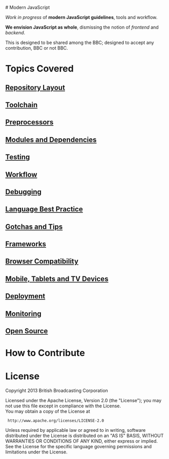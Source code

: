 # Modern JavaScript

*Work in progress* of **modern JavaScript guidelines**, tools and workflow.

**We envision JavaScript as whole**, dismissing the notion of *frontend* and *backend*.

This is designed to be shared among the BBC; designed to accept any contribution, BBC or not BBC.

# Topics Covered

## [Repository Layout](doc/layout.md)
## [Toolchain](doc/toolchain.md)
## [Preprocessors](doc/preprocessors.md)
## [Modules and Dependencies](doc/modules.md)
## [Testing](doc/testing.md)
## [Workflow](doc/workflow.md)
## [Debugging](doc/debugging.md)
## [Language Best Practice](doc/best-practice.md)
## [Gotchas and Tips](doc/gotchas.md)
## [Frameworks](doc/frameworks.md)
## [Browser Compatibility](doc/browsers.md)
## [Mobile, Tablets and TV Devices](doc/devices.md)
## [Deployment](doc/deployment.md)
## [Monitoring](doc/monitoring.md)
## [Open Source](doc/open-source.md)

# How to Contribute

# License

Copyright 2013 British Broadcasting Corporation

Licensed under the Apache License, Version 2.0 (the "License"); you may not use this file except in compliance with the License.  
You may obtain a copy of the License at

     http://www.apache.org/licenses/LICENSE-2.0

Unless required by applicable law or agreed to in writing, software distributed under the License is distributed on an "AS IS" BASIS, WITHOUT WARRANTIES OR CONDITIONS OF ANY KIND, either express or implied.  
See the License for the specific language governing permissions and
   limitations under the License.